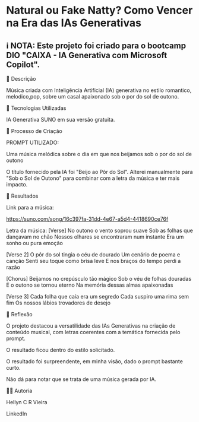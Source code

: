 # Natural ou Fake Natty? Como Vencer na Era das IAs Generativas

## ℹ️ NOTA: Este projeto foi criado para o bootcamp DIO "CAIXA - IA Generativa com Microsoft Copilot".

📒 Descrição

Música criada com Inteligência Artificial (IA) generativa no estilo romantico, melodico,pop, sobre um casal apaixonado sob o por do sol de outono.

🤖 Tecnologias Utilizadas

IA Generativa SUNO em sua versão gratuita.

🧐 Processo de Criação

PROMPT UTILIZADO:

Uma música melódica sobre o dia em que nos beijamos sob o por do sol de outono


O título fornecido pela IA foi "Beijo ao Pôr do Sol". Alterei manualmente para "Sob o Sol de Outono" para combinar com a letra da música e ter mais impacto.

🚀 Resultados

Link para a música:

https://suno.com/song/16c397fa-31dd-4e67-a5d4-4418690ce76f


Letra da música:
[Verse]
No outono o vento soprou suave
Sob as folhas que dançavam no chão
Nossos olhares se encontraram num instante
Era um sonho ou pura emoção

[Verse 2]
O pôr do sol tingia o céu de dourado
Um cenário de poema e canção
Senti seu toque como brisa leve
E nos braços do tempo perdi a razão

[Chorus]
Beijamos no crepúsculo tão mágico
Sob o véu de folhas douradas
E o outono se tornou eterno
Na memória dessas almas apaixonadas

[Verse 3]
Cada folha que caía era um segredo
Cada suspiro uma rima sem fim
Os nossos lábios trovadores de desejo

💭 Reflexão

O projeto destacou a versatilidade das IAs Generativas na criação de conteúdo musical, com letras coerentes com a temática fornecida pelo prompt.

O resultado ficou dentro do estilo solicitado.

O resultado foi surpreendente, em minha visão, dado o prompt bastante curto.

Não dá para notar que se trata de uma música gerada por IA.

👨‍💻 Autoria

Hellyn C R Vieira

LinkedIn

